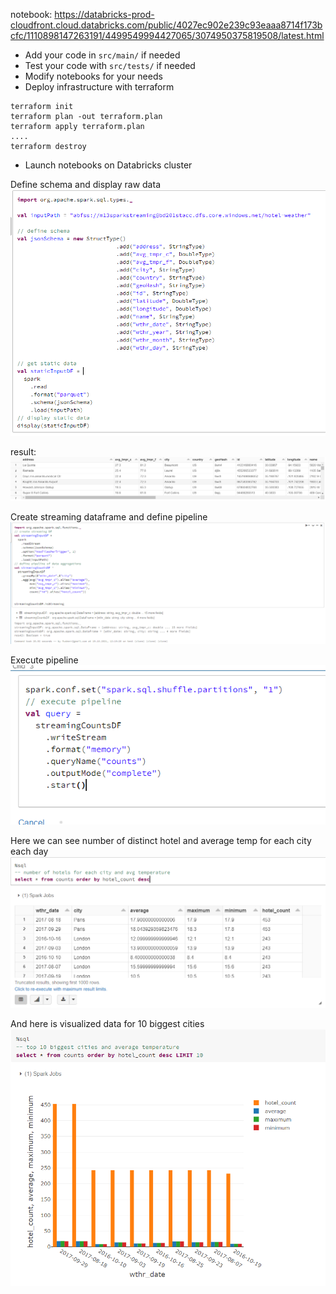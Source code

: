 notebook: https://databricks-prod-cloudfront.cloud.databricks.com/public/4027ec902e239c93eaaa8714f173bcfc/1110898147263191/4499549994427065/3074950375819508/latest.html

* Add your code in `src/main/` if needed
* Test your code with `src/tests/` if needed
* Modify notebooks for your needs
* Deploy infrastructure with terraform
```
terraform init
terraform plan -out terraform.plan
terraform apply terraform.plan
....
terraform destroy
```
* Launch notebooks on Databricks cluster

Define schema and display raw data
![img.png](screenshots/img.png)

result:
![img_1.png](screenshots/img_1.png)

Create streaming dataframe and define pipeline
![img_2.png](screenshots/img_2.png)

Execute pipeline
![img_3.png](screenshots/img_3.png)

Here we can see number of distinct hotel and average temp for each city each day
![img_4.png](screenshots/img_4.png)

And here is visualized data for 10 biggest cities
![img_5.png](screenshots/img_5.png)
